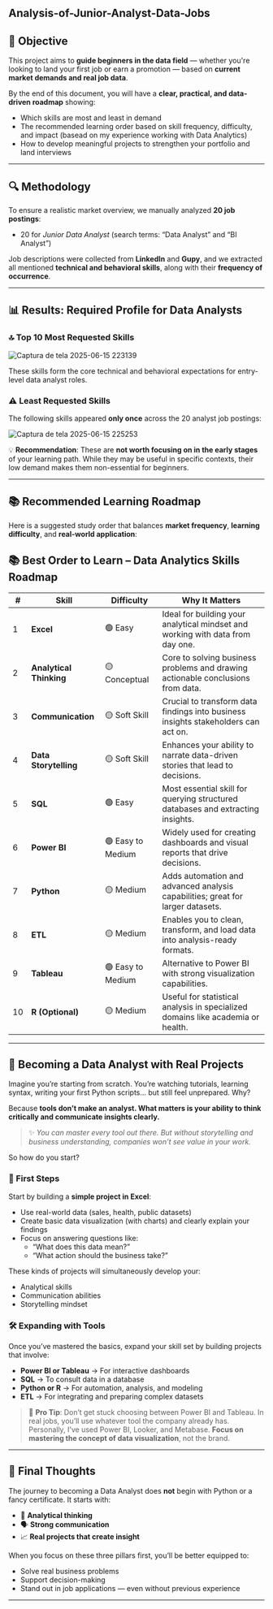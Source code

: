 ## Analysis-of-Junior-Analyst-Data-Jobs


## 🎯 Objective

This project aims to **guide beginners in the data field** — whether you're looking to land your first job or earn a promotion — based on **current market demands and real job data**.

By the end of this document, you will have a **clear, practical, and data-driven roadmap** showing:

- Which skills are most and least in demand
- The recommended learning order based on skill frequency, difficulty, and impact (basead on my experience working with Data Analytics)
- How to develop meaningful projects to strengthen your portfolio and land interviews

---

## 🔍 Methodology

To ensure a realistic market overview, we manually analyzed **20 job postings**:
- 20 for *Junior Data Analyst* (search terms: “Data Analyst” and “BI Analyst”)

Job descriptions were collected from **LinkedIn** and **Gupy**, and we extracted all mentioned **technical and behavioral skills**, along with their **frequency of occurrence**.

---

## 📊 Results: Required Profile for Data Analysts

### 🔝 Top 10 Most Requested Skills

![Captura de tela 2025-06-15 223139](https://github.com/user-attachments/assets/0ba7d743-0c52-4ed9-92dc-4d1736c12e9f)


These skills form the core technical and behavioral expectations for entry-level data analyst roles.

### ⚠️ Least Requested Skills

The following skills appeared **only once** across the 20 analyst job postings:

![Captura de tela 2025-06-15 225253](https://github.com/user-attachments/assets/9d63a9c4-147c-4a35-b94c-de9ee8736ec1)


💡 **Recommendation**: These are **not worth focusing on in the early stages** of your learning path. While they may be useful in specific contexts, their low demand makes them non-essential for beginners.

---

## 📚 Recommended Learning Roadmap

Here is a suggested study order that balances **market frequency**, **learning difficulty**, and **real-world application**:

## 📚 Best Order to Learn – Data Analytics Skills Roadmap

| #  | Skill                   | Difficulty       | Why It Matters                                                                 |
|----|-------------------------|------------------|---------------------------------------------------------------------------------|
| 1  | **Excel**               | 🟢 Easy           | Ideal for building your analytical mindset and working with data from day one. |
| 2  | **Analytical Thinking** | 🟡 Conceptual     | Core to solving business problems and drawing actionable conclusions from data. |
| 3  | **Communication**       | 🟡 Soft Skill     | Crucial to transform data findings into business insights stakeholders can act on. |
| 4  | **Data Storytelling**   | 🟡 Soft Skill     | Enhances your ability to narrate data-driven stories that lead to decisions.    |
| 5  | **SQL**                 | 🟢 Easy           | Most essential skill for querying structured databases and extracting insights. |
| 6  | **Power BI**            | 🟢 Easy to Medium | Widely used for creating dashboards and visual reports that drive decisions.    |
| 7  | **Python**              | 🟡 Medium         | Adds automation and advanced analysis capabilities; great for larger datasets.  |
| 8  | **ETL**                 | 🟡 Medium         | Enables you to clean, transform, and load data into analysis-ready formats.     |
| 9  | **Tableau**             | 🟢 Easy to Medium | Alternative to Power BI with strong visualization capabilities.                 |
| 10 | **R (Optional)**        | 🟡 Medium         | Useful for statistical analysis in specialized domains like academia or health. |



---

## 🧠 Becoming a Data Analyst with Real Projects

Imagine you’re starting from scratch. You’re watching tutorials, learning syntax, writing your first Python scripts... but still feel unprepared. Why?

Because **tools don’t make an analyst. What matters is your ability to think critically and communicate insights clearly.**

> ✨ *You can master every tool out there. But without storytelling and business understanding, companies won’t see value in your work.*

So how do you start?

### 🚀 First Steps

Start by building a **simple project in Excel**:
- Use real-world data (sales, health, public datasets)
- Create basic data visualization (with charts) and clearly explain your findings
- Focus on answering questions like:
  - “What does this data mean?”
  - “What action should the business take?”

These kinds of projects will simultaneously develop your:

- Analytical skills  
- Communication abilities  
- Storytelling mindset  

### 🛠️ Expanding with Tools

Once you’ve mastered the basics, expand your skill set by building projects that involve:

- **Power BI or Tableau** → For interactive dashboards  
- **SQL** → To consult data in a database 
- **Python or R** → For automation, analysis, and modeling  
- **ETL** → For integrating and preparing complex datasets  

> 📝 **Pro Tip**: Don’t get stuck choosing between Power BI and Tableau. In real jobs, you’ll use whatever tool the company already has. Personally, I’ve used Power BI, Looker, and Metabase. **Focus on mastering the concept of data visualization**, not the brand.

---

## 📌 Final Thoughts

The journey to becoming a Data Analyst does **not** begin with Python or a fancy certificate. It starts with:

- 🧠 **Analytical thinking**
- 🗣️ **Strong communication**
- 📈 **Real projects that create insight**

When you focus on these three pillars first, you’ll be better equipped to:

- Solve real business problems  
- Support decision-making  
- Stand out in job applications — even without previous experience

---



